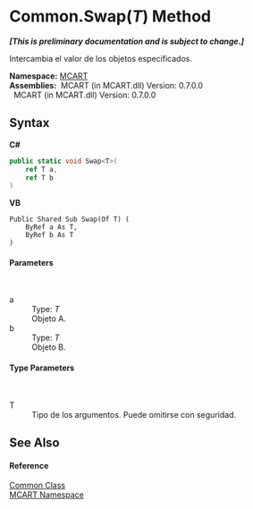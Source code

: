 # Common.Swap(*T*) Method 
 _**\[This is preliminary documentation and is subject to change.\]**_

Intercambia el valor de los objetos especificados.

**Namespace:**&nbsp;<a href="89e7854f-fe6f-d208-fb0c-b17953422852">MCART</a><br />**Assemblies:**&nbsp;&nbsp;MCART (in MCART.dll) Version: 0.7.0.0<br />&nbsp;&nbsp;MCART (in MCART.dll) Version: 0.7.0.0<br />

## Syntax

**C#**<br />
``` C#
public static void Swap<T>(
	ref T a,
	ref T b
)

```

**VB**<br />
``` VB
Public Shared Sub Swap(Of T) ( 
	ByRef a As T,
	ByRef b As T
)
```


#### Parameters
&nbsp;<dl><dt>a</dt><dd>Type: *T*<br />Objeto A.</dd><dt>b</dt><dd>Type: *T*<br />Objeto B.</dd></dl>

#### Type Parameters
&nbsp;<dl><dt>T</dt><dd>Tipo de los argumentos. Puede omitirse con seguridad.</dd></dl>

## See Also


#### Reference
<a href="2fd80ad6-3642-bb7d-ce7a-ef1284d6d716">Common Class</a><br /><a href="89e7854f-fe6f-d208-fb0c-b17953422852">MCART Namespace</a><br />